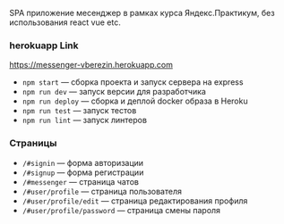 SPA приложение месенджер в рамках курса Яндекс.Практикум, без использования react vue etc.

### herokuapp Link
https://messenger-vberezin.herokuapp.com

- `npm start` — сборка проекта и запуск сервера на express
- `npm run dev` — запуск версии для разработчика
- `npm run deploy` — сборка и деплой docker образа в Heroku
- `npm run test` — запуск тестов
- `npm run lint` — запуск линтеров

### Страницы
- `/#signin` — форма авторизации
- `/#signup` — форма регистрации
- `/#messenger` — страница чатов
- `/#user/profile` — страница пользователя
- `/#user/profile/edit` — страница редактирования профиля
- `/#user/profile/password` — страница смены пароля
